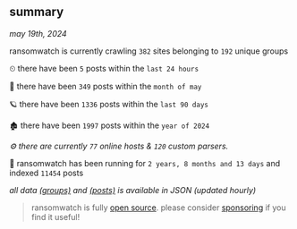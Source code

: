 
## summary
_may 19th, 2024_

ransomwatch is currently crawling `382` sites belonging to `192` unique groups

⏲ there have been `5` posts within the `last 24 hours`

🦈 there have been `349` posts within the `month of may`

🪐 there have been `1336` posts within the `last 90 days`

🏚 there have been `1997` posts within the `year of 2024`

_⚙️ there are currently `77` online hosts & `120` custom parsers._

🦕 ransomwatch has been running for `2 years, 8 months and 13 days` and indexed `11454` posts

_all data  [(groups)](http://ransomwhat.telemetry.ltd/groups) and [(posts)](http://ransomwhat.telemetry.ltd/posts) is available in JSON (updated hourly)_

> ransomwatch is fully [open source](https://github.com/joshhighet/ransomwatch#ransomwatch--). please consider [sponsoring](https://github.com/sponsors/joshhighet) if you find it useful!
